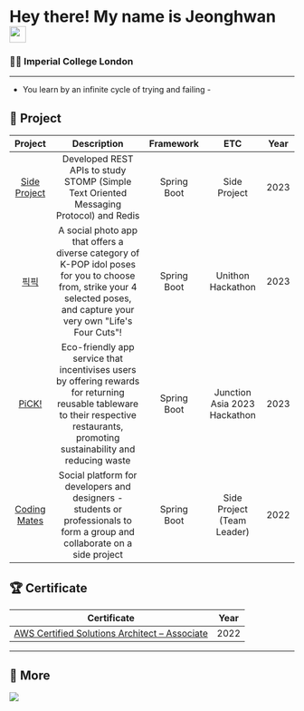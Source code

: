 # Hey there! My name is Jeonghwan <img src="https://github.com/TheDudeThatCode/TheDudeThatCode/blob/master/Assets/Hi.gif" width="29px">
### 👨‍🔬 Imperial College London

---
- You learn by an infinite cycle of trying and failing -

## 🚀 Project
| Project | Description | Framework | ETC | Year | 
| :---: | :---: | :--: | :--: | :--: |
| [Side Project](https://github.com/gabo-zago/gabozago-backend) | Developed REST APIs to study STOMP (Simple Text Oriented Messaging Protocol) and Redis | Spring Boot | Side Project | 2023 | 
| [픽픽](https://github.com/unit10team7/unithon-backend) | A social photo app that offers a diverse category of K-POP idol poses for you to choose from, strike your 4 selected poses, and capture your very own "Life's Four Cuts"!   | Spring Boot | Unithon Hackathon | 2023 | 
| [PiCK!](https://github.com/junction-asia-pros/pros-team-server) | Eco-friendly app service that incentivises users by offering rewards for returning reusable tableware to their respective restaurants, promoting sustainability and reducing waste | Spring Boot | Junction Asia 2023 Hackathon | 2023 | 
| [Coding Mates](https://github.com/Coding-Mates-Group/codingmates) | Social platform for developers and designers - students or professionals to form a group and collaborate on a side project | Spring Boot | Side Project (Team Leader) | 2022 | 


## 🏆 Certificate
| Certificate | Year | 
| :---: | :---: |
| [AWS Certified Solutions Architect – Associate](https://www.credly.com/badges/a1d276a8-0804-418e-9319-d646b4b8de90/linked_in?t=rgv96u) | 2022 | 



---

## 📃 More
<a href="https://brian6484.github.io/"><img src="https://img.shields.io/badge/GitHub-181717?style=flat-square&logo=GitHub&logoColor=white"/></a>  




